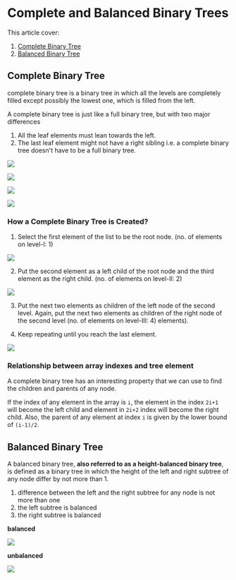 # Complete and Balanced Binary Trees

This article cover:
1. [Complete Binary Tree](https://www.programiz.com/dsa/complete-binary-tree)
2. [Balanced Binary Tree](https://www.programiz.com/dsa/balanced-binary-tree)

## Complete Binary Tree

complete binary tree is a binary tree in which all the levels are completely filled except possibly the lowest one, which is filled from the left.

A complete binary tree is just like a full binary tree, but with two major differences

1. All the leaf elements must lean towards the left.
2. The last leaf element might not have a right sibling i.e. a complete binary tree doesn't have to be a full binary tree.

![](./../assets/img/comparison-1_0.webp)

![](./../assets/img/comparison-2_0.webp)

![](./../assets/img/comparison-3_0.webp)

![](./../assets/img/comparison-4.webp)

### How a Complete Binary Tree is Created?

1. Select the first element of the list to be the root node. (no. of elements on level-I: 1)

![](./../assets/img/complete-binary-tree-creation-1.webp)

2. Put the second element as a left child of the root node and the third element as the right child. (no. of elements on level-II: 2)

![](./../assets/img/complete-binary-tree-creation-2.webp)

3. Put the next two elements as children of the left node of the second level. Again, put the next two elements as children of the right node of the second level (no. of elements on level-III: 4) elements).

4. Keep repeating until you reach the last element.

![](./../assets/img/complete-binary-tree-creation-3.webp)

###  Relationship between array indexes and tree element

A complete binary tree has an interesting property that we can use to find the children and parents of any node.

If the index of any element in the array is `i`, the element in the index `2i+1` will become the left child and element in `2i+2` index will become the right child. Also, the parent of any element at index `i` is given by the lower bound of `(i-1)/2`.


## Balanced Binary Tree

A balanced binary tree, **also referred to as a height-balanced binary tree**, is defined as a binary tree in which the height of the left and right subtree of any node differ by not more than 1.

1. difference between the left and the right subtree for any node is not more than one
2. the left subtree is balanced
3. the right subtree is balanced

**balanced**

![](./../assets/img/height-balanced_1.webp)

**unbalanced**

![](./../assets/img/unbalanced-binary-tree.webp)